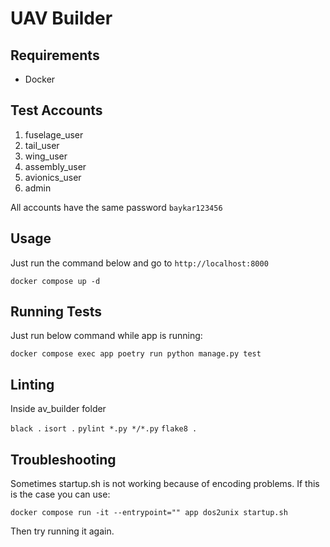 # UAV Builder

## Requirements

* Docker

## Test Accounts

1. fuselage_user
2. tail_user
3. wing_user
4. assembly_user
5. avionics_user
6. admin

All accounts have the same password `baykar123456`

## Usage

Just run the command below and go to `http://localhost:8000`

`docker compose up -d`

## Running Tests

Just run below command while app is running:

`docker compose exec app poetry run python manage.py test`

## Linting

Inside av_builder folder

`black .`
`isort .`
`pylint *.py */*.py`
`flake8 .`


## Troubleshooting

Sometimes startup.sh is not working because of encoding problems. If this is the case you can use:

`docker compose run -it --entrypoint="" app dos2unix startup.sh`

Then try running it again.